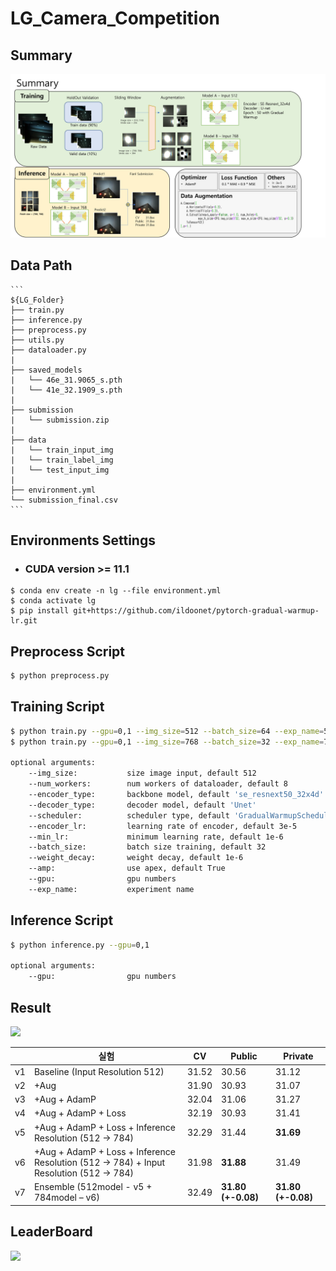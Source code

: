# LG_Camera_Competition

## Summary 
<!-- ![](https://drive.google.com/uc?export=view&id=10UNZPnFq2Vn1Ew0k63XRgfE5I9VFbrVg) -->
![ex_screenshot](./img/summary.png)
## Data Path 

```
​```
${LG_Folder}
├── train.py
├── inference.py
├── preprocess.py
├── utils.py
├── dataloader.py
|
├── saved_models
|   └── 46e_31.9065_s.pth
|   └── 41e_32.1909_s.pth
|
├── submission
|   └── submission.zip
|
├── data
|   └── train_input_img
|   └── train_label_img
|   └── test_input_img
| 
├── environment.yml
└── submission_final.csv 
​```
```

## Environments Settings
- ### CUDA version >= 11.1
```
$ conda env create -n lg --file environment.yml
$ conda activate lg
$ pip install git+https://github.com/ildoonet/pytorch-gradual-warmup-lr.git
```

## Preprocess Script

```bash
$ python preprocess.py
```

## Training Script
```bash
$ python train.py --gpu=0,1 --img_size=512 --batch_size=64 --exp_name=512_models
$ python train.py --gpu=0,1 --img_size=768 --batch_size=32 --exp_name=768_models

optional arguments:
    --img_size:           size image input, default 512
    --num_workers:        num workers of dataloader, default 8
    --encoder_type:       backbone model, default 'se_resnext50_32x4d'
    --decoder_type:       decoder model, default 'Unet'
    --scheduler:          scheduler type, default 'GradualWarmupSchedulerV2'
    --encoder_lr:         learning rate of encoder, default 3e-5
    --min_lr:             minimum learning rate, default 1e-6
    --batch_size:         batch size training, default 32
    --weight_decay:       weight decay, default 1e-6
    --amp:                use apex, default True  
    --gpu:                gpu numbers
    --exp_name:           experiment name  
```

## Inference Script

```bash
$ python inference.py --gpu=0,1

optional arguments:
    --gpu:                gpu numbers
```

## Result

![](https://drive.google.com/uc?export=view&id=1M3I6A3yB9vgtlluIu0JJriAOjz7IYrx9)

|      | **실험**                                                     | **CV** | **Public**          | **Private**         |
| ---- | ------------------------------------------------------------ | ------ | ------------------- | ------------------- |
| v1   | Baseline  (Input Resolution 512)                             | 31.52  | 30.56               | 31.12               |
| v2   | +Aug                                                         | 31.90  | 30.93               | 31.07               |
| v3   | +Aug  + AdamP                                                | 32.04  | 31.06               | 31.27               |
| v4   | +Aug  + AdamP + Loss                                         | 32.19  | 30.93               | 31.41               |
| v5   | +Aug  + AdamP + Loss + Inference Resolution (512 -> 784)     | 32.29  | 31.44               | **31.69**           |
| v6   | +Aug  + AdamP + Loss + Inference Resolution (512 -> 784) + Input Resolution (512 -> 784) | 31.98  | **31.88**           | 31.49               |
| v7   | Ensemble  (512model - v5 + 784model – v6)                    | 32.49  | **31.80  (+-0.08)** | **31.80  (+-0.08)** |

## LeaderBoard 

![](https://drive.google.com/uc?export=view&id=1Is4vnsVmo-8lfM2Jmrm_XmUDw0HLEZLj)
